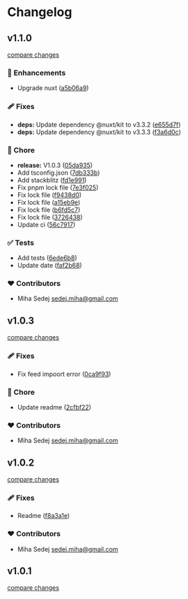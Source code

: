 # Changelog


## v1.1.0

[compare changes](https://github.com/tresko/nuxt-module-feed/compare/v1.0.3...v1.1.0)


### 🚀 Enhancements

  - Upgrade nuxt ([a5b06a9](https://github.com/tresko/nuxt-module-feed/commit/a5b06a9))

### 🩹 Fixes

  - **deps:** Update dependency @nuxt/kit to v3.3.2 ([e655d7f](https://github.com/tresko/nuxt-module-feed/commit/e655d7f))
  - **deps:** Update dependency @nuxt/kit to v3.3.3 ([f3a6d0c](https://github.com/tresko/nuxt-module-feed/commit/f3a6d0c))

### 🏡 Chore

  - **release:** V1.0.3 ([05da935](https://github.com/tresko/nuxt-module-feed/commit/05da935))
  - Add tsconfig.json ([7db333b](https://github.com/tresko/nuxt-module-feed/commit/7db333b))
  - Add stackblitz ([fd1e991](https://github.com/tresko/nuxt-module-feed/commit/fd1e991))
  - Fix pnpm lock file ([7e3f025](https://github.com/tresko/nuxt-module-feed/commit/7e3f025))
  - Fix lock file ([f9438d0](https://github.com/tresko/nuxt-module-feed/commit/f9438d0))
  - Fix lock file ([a15eb9e](https://github.com/tresko/nuxt-module-feed/commit/a15eb9e))
  - Fix lock file ([b6fd5c7](https://github.com/tresko/nuxt-module-feed/commit/b6fd5c7))
  - Fix lock file ([3726438](https://github.com/tresko/nuxt-module-feed/commit/3726438))
  - Update ci ([56c7917](https://github.com/tresko/nuxt-module-feed/commit/56c7917))

### ✅ Tests

  - Add tests ([6ede6b8](https://github.com/tresko/nuxt-module-feed/commit/6ede6b8))
  - Update date ([faf2b68](https://github.com/tresko/nuxt-module-feed/commit/faf2b68))

### ❤️  Contributors

- Miha Sedej <sedej.miha@gmail.com>

## v1.0.3

[compare changes](https://github.com/tresko/nuxt-module-feed/compare/v1.0.2...v1.0.3)


### 🩹 Fixes

  - Fix feed impoort error ([0ca9f93](https://github.com/tresko/nuxt-module-feed/commit/0ca9f93))

### 🏡 Chore

  - Update readme ([2cfbf22](https://github.com/tresko/nuxt-module-feed/commit/2cfbf22))

### ❤️  Contributors

- Miha Sedej <sedej.miha@gmail.com>

## v1.0.2

[compare changes](https://github.com/tresko/nuxt-module-feed/compare/v1.0.1...v1.0.2)


### 🩹 Fixes

  - Readme ([f8a3a1e](https://github.com/tresko/nuxt-module-feed/commit/f8a3a1e))

### ❤️  Contributors

- Miha Sedej <sedej.miha@gmail.com>

## v1.0.1

[compare changes](https://github.com/tresko/nuxt-module-feed/compare/v1.0.0...v1.0.1)

